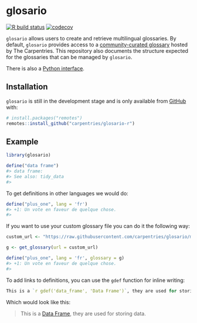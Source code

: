 
<!-- README.md is generated from README.Rmd. Please edit that file -->

# glosario

<!-- badges: start -->

[![R build
status](https://github.com/carpentries/glosario-r/workflows/R-CMD-check/badge.svg)](https://github.com/carpentries/glosario-r/actions)
[![codecov](https://codecov.io/gh/carpentries/glosario-r/branch/master/graph/badge.svg)](https://codecov.io/gh/carpentries/glosario-r)
<!-- badges: end -->

`glosario` allows users to create and retrieve multilingual glossaries.
By default, `glosario` provides access to a [community-curated
glossary](https://glosario.carpentries.org) hosted by The Carpentries.
This repository also documents the structure expected for the glossaries
that can be managed by `glosario`.

There is also a [Python
interface](https://glosario.readthedocs.io/en/latest/).

## Installation

`glosario` is still in the development stage and is only available from
[GitHub](https://github.com/) with:

``` r
# install.packages("remotes")
remotes::install_github("carpentries/glosario-r")
```

## Example

``` r
library(glosario)

define("data frame")
#> data frame:
#> See also: tidy_data
#> 
```

To get definitions in other languages we would do:

``` r
define("plus_one", lang = 'fr')
#> +1: Un vote en faveur de quelque chose.
#> 
```

If you want to use your custom glossary file you can do it the following
way:

``` r
custom_url <- "https://raw.githubusercontent.com/carpentries/glosario/master/glossary.yml"

g <- get_glossary(url = custom_url)

define("plus_one", lang = 'fr', glossary = g)
#> +1: Un vote en faveur de quelque chose.
#> 
```

To add links to definitions, you can use the `gdef` function for inline
writing:

``` r
This is a `r gdef('data_frame', 'Data Frame')`, they are used for storing data.
```

Which would look like this:

> This is a <span class="glosario_def">[Data
> Frame](https://glosario.carpentries.org/en/#data_frame)</span>, they
> are used for storing data.
